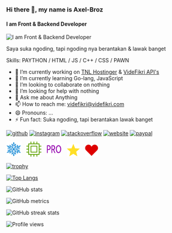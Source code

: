 ### Hi there 👋, my name is Axel-Broz
#### I am Front & Backend Developer
![I am Front & Backend Developer](https://i.ibb.co/995XpwT/Screenshot-3.png)

Saya suka ngoding, tapi ngoding nya berantakan & lawak banget

Skills: PAYTHON / HTML / JS / C++ / CSS / PAWN

- 🔭 I’m currently working on [TNL Hostinger](https://tnl.runhosting.net) & [VideFikri API's](https://videfikri.com/api/)
- 🌱 I’m currently learning Go-lang, JavaScript 
- 👯 I’m looking to collaborate on nothing
- 🤔 I’m looking for help with nothing 
- 💬 Ask me about Anything 
- 📫 How to reach me: videfikri@videfikri.com
- 😄 Pronouns: ... 
- ⚡ Fun fact: Suka ngoding, tapi berantakan lawak banget 


[<img src='https://cdn.jsdelivr.net/npm/simple-icons@3.0.1/icons/github.svg' alt='github' height='40'>](https://github.com/VideFrelan)  [<img src='https://cdn.jsdelivr.net/npm/simple-icons@3.0.1/icons/instagram.svg' alt='instagram' height='40'>](https://www.instagram.com/videfikri/)  [<img src='https://cdn.jsdelivr.net/npm/simple-icons@3.0.1/icons/stackoverflow.svg' alt='stackoverflow' height='40'>](https://stackoverflow.com/users/VideFrelan)  [<img src='https://cdn.jsdelivr.net/npm/simple-icons@3.0.1/icons/icloud.svg' alt='website' height='40'>](thenextleveloffc.blogspot.com)  [<img src='https://cdn.jsdelivr.net/npm/simple-icons@3.0.1/icons/paypal.svg' alt='paypal' height='40'>](powermiyako@gmail.com)  

<a href='https://archiveprogram.github.com/'><img src='https://raw.githubusercontent.com/acervenky/animated-github-badges/master/assets/acbadge.gif' width='40' height='40'></a> <a href='https://docs.github.com/en/developers'><img src='https://raw.githubusercontent.com/acervenky/animated-github-badges/master/assets/devbadge.gif' width='40' height='40'></a> <a href='https://github.com/pricing'><img src='https://raw.githubusercontent.com/acervenky/animated-github-badges/master/assets/pro.gif' width='40' height='40'></a> <a href='https://stars.github.com/'><img src='https://raw.githubusercontent.com/acervenky/animated-github-badges/master/assets/starbadge.gif' width='35' height='35'></a> <a href='https://docs.github.com/en/github/supporting-the-open-source-community-with-github-sponsors'><img src='https://raw.githubusercontent.com/acervenky/animated-github-badges/master/assets/sponsorbadge.gif' width='35' height='35'></a> 

[![trophy](https://github-profile-trophy.vercel.app/?username=VideFrelan)](https://github.com/ryo-ma/github-profile-trophy)

[![Top Langs](https://github-readme-stats.vercel.app/api/top-langs/?username=VideFrelan)](https://github.com/anuraghazra/github-readme-stats)

![GitHub stats](https://github-readme-stats.vercel.app/api?username=VideFrelan&show_icons=true)  

![GitHub metrics](https://metrics.lecoq.io/VideFrelan)  

![GitHub streak stats](https://github-readme-streak-stats.herokuapp.com/?user=VideFrelan)  

![Profile views](https://gpvc.arturio.dev/VideFrelan)  
